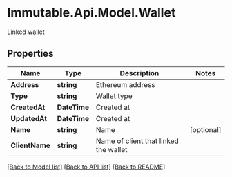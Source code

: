 # Immutable.Api.Model.Wallet
Linked wallet

## Properties

Name | Type | Description | Notes
------------ | ------------- | ------------- | -------------
**Address** | **string** | Ethereum address | 
**Type** | **string** | Wallet type | 
**CreatedAt** | **DateTime** | Created at | 
**UpdatedAt** | **DateTime** | Created at | 
**Name** | **string** | Name | [optional] 
**ClientName** | **string** | Name of client that linked the wallet | 

[[Back to Model list]](../README.md#documentation-for-models) [[Back to API list]](../README.md#documentation-for-api-endpoints) [[Back to README]](../README.md)

